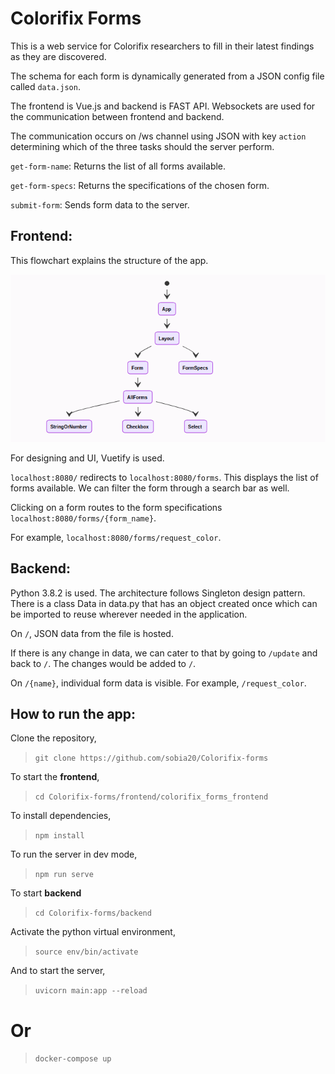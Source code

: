 # Colorifix Forms

This is a web service for Colorifix researchers to fill in their latest findings as they are discovered.

The schema for each form is dynamically generated from a JSON config file called `data.json`.

The frontend is Vue.js and backend is FAST API. Websockets are used for the communication between frontend and backend.

The communication occurs on /ws channel using JSON with key `action` determining which of the three tasks should the server perform.

`get-form-name`: Returns the list of all forms available.

`get-form-specs`: Returns the specifications of the chosen form.

`submit-form`: Sends form data to the server.

## Frontend:

This flowchart explains the structure of the app.

![alt text](https://github.com/sobia20/Colorifix-forms/blob/main/readme.png)

For designing and UI, Vuetify is used.

`localhost:8080/` redirects to `localhost:8080/forms`.
This displays the list of forms available.
We can filter the form through a search bar as well.

Clicking on a form routes to the form specifications `localhost:8080/forms/{form_name}`.

For example, `localhost:8080/forms/request_color`.

## Backend:

Python 3.8.2 is used. The architecture follows Singleton design pattern.
There is a class Data in data.py that has an object created once which can be imported to reuse wherever needed in the application.

On `/`, JSON data from the file is hosted.

If there is any change in data, we can cater to that by going to `/update` and back to `/`. The changes would be added to `/`.

On `/{name}`, individual form data is visible. For example, `/request_color`.

## How to run the app:

Clone the repository,

>`git clone https://github.com/sobia20/Colorifix-forms`

To start the <b>frontend</b>, 

>`cd Colorifix-forms/frontend/colorifix_forms_frontend`

To install dependencies,

>`npm install`

To run the server in dev mode,

>`npm run serve`

To start <b>backend</b>

>`cd Colorifix-forms/backend` 

Activate the python virtual environment,

>`source env/bin/activate`

And to start the server,
>`uvicorn main:app --reload`

# Or

>`docker-compose up`